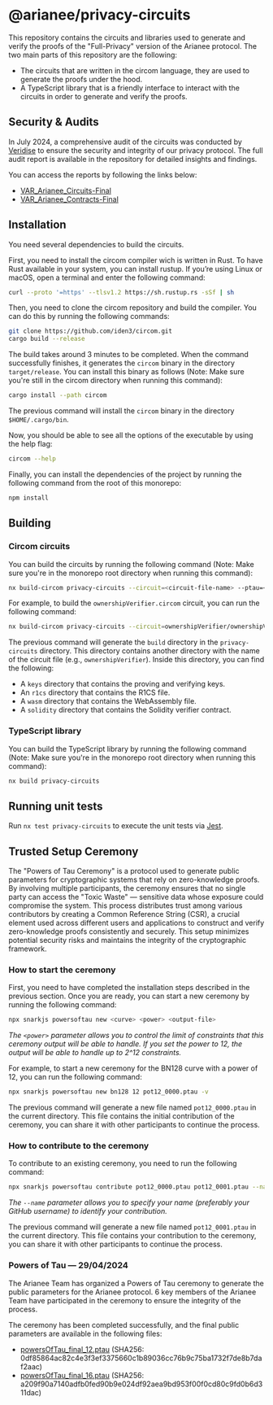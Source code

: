 # @arianee/privacy-circuits

This repository contains the circuits and libraries used to generate and verify the proofs of the "Full-Privacy" version of the Arianee protocol.
The two main parts of this repository are the following:

- The circuits that are written in the circom language, they are used to generate the proofs under the hood.
- A TypeScript library that is a friendly interface to interact with the circuits in order to generate and verify the proofs.

## Security & Audits

In July 2024, a comprehensive audit of the circuits was conducted by [Veridise](https://veridise.com) to ensure the security and integrity of our privacy protocol. The full audit report is available in the repository for detailed insights and findings.

You can access the reports by following the links below:

- [VAR_Arianee_Circuits-Final](https://github.com/Arianee/arianee-sdk/blob/main/packages/privacy-circuits/VAR_Arianee_Circuits-Final.pdf)
- [VAR_Arianee_Contracts-Final](https://github.com/Arianee/ArianeeMaster/blob/1.5/VAR_Arianee_Contracts-Final.pdf)

## Installation

You need several dependencies to build the circuits.

First, you need to install the circom compiler wich is written in Rust.
To have Rust available in your system, you can install rustup. If you’re using Linux or macOS, open a terminal and enter the following command:

```bash
curl --proto '=https' --tlsv1.2 https://sh.rustup.rs -sSf | sh
```

Then, you need to clone the circom repository and build the compiler.
You can do this by running the following commands:

```bash
git clone https://github.com/iden3/circom.git
cargo build --release
```

The build takes around 3 minutes to be completed. When the command successfully finishes, it generates the `circom` binary in the directory `target/release`. You can install this binary as follows (Note: Make sure you're still in the circom directory when running this command):

```bash
cargo install --path circom
```

The previous command will install the `circom` binary in the directory `$HOME/.cargo/bin`.

Now, you should be able to see all the options of the executable by using the help flag:

```bash
circom --help
```

Finally, you can install the dependencies of the project by running the following command from the root of this monorepo:

```bash
npm install
```

## Building

### Circom circuits

You can build the circuits by running the following command (Note: Make sure you're in the monorepo root directory when running this command):

```bash
nx build-circom privacy-circuits --circuit=<circuit-file-name> --ptau=<ptau-file-name>
```

For example, to build the `ownershipVerifier.circom` circuit, you can run the following command:

```bash
nx build-circom privacy-circuits --circuit=ownershipVerifier/ownershipVerifier.circom --ptau=powersOfTau_final_12.ptau
```

The previous command will generate the `build` directory in the `privacy-circuits` directory.
This directory contains another directory with the name of the circuit file (e.g., `ownershipVerifier`). Inside this directory, you can find the following:

- A `keys` directory that contains the proving and verifying keys.
- An `r1cs` directory that contains the R1CS file.
- A `wasm` directory that contains the WebAssembly file.
- A `solidity` directory that contains the Solidity verifier contract.

### TypeScript library

You can build the TypeScript library by running the following command (Note: Make sure you're in the monorepo root directory when running this command):

```bash
nx build privacy-circuits
```

## Running unit tests

Run `nx test privacy-circuits` to execute the unit tests via [Jest](https://jestjs.io).

## Trusted Setup Ceremony

The "Powers of Tau Ceremony" is a protocol used to generate public parameters for cryptographic systems that rely on zero-knowledge proofs. By involving multiple participants, the ceremony ensures that no single party can access the "Toxic Waste" — sensitive data whose exposure could compromise the system. This process distributes trust among various contributors by creating a Common Reference String (CSR), a crucial element used across different users and applications to construct and verify zero-knowledge proofs consistently and securely. This setup minimizes potential security risks and maintains the integrity of the cryptographic framework.

### How to start the ceremony

First, you need to have completed the installation steps described in the previous section.
Once you are ready, you can start a new ceremony by running the following command:

```bash
npx snarkjs powersoftau new <curve> <power> <output-file>
```

_The `<power>` parameter allows you to control the limit of constraints that this ceremony output will be able to handle._
_If you set the power to 12, the output will be able to handle up to 2^12 constraints._

For example, to start a new ceremony for the BN128 curve with a power of 12, you can run the following command:

```bash
npx snarkjs powersoftau new bn128 12 pot12_0000.ptau -v
```

The previous command will generate a new file named `pot12_0000.ptau` in the current directory.
This file contains the initial contribution of the ceremony, you can share it with other participants to continue the process.

### How to contribute to the ceremony

To contribute to an existing ceremony, you need to run the following command:

```bash
npx snarkjs powersoftau contribute pot12_0000.ptau pot12_0001.ptau --name=<your-name> -v
```

_The `--name` parameter allows you to specify your name (preferably your GitHub username) to identify your contribution._

The previous command will generate a new file named `pot12_0001.ptau` in the current directory.
This file contains your contribution to the ceremony, you can share it with other participants to continue the process.

### Powers of Tau — 29/04/2024

The Arianee Team has organized a Powers of Tau ceremony to generate the public parameters for the Arianee protocol.
6 key members of the Arianee Team have participated in the ceremony to ensure the integrity of the process.

The ceremony has been completed successfully, and the final public parameters are available in the following files:

- [powersOfTau_final_12.ptau](https://github.com/Arianee/arianee-sdk/blob/main/packages/privacy-circuits/trusted-setup/powersOfTau_final_12.ptau) (SHA256: 0df85864ac82c4e3f3ef3375660c1b89036cc76b9c75ba1732f7de8b7daf2aac)
- [powersOfTau_final_16.ptau](https://github.com/Arianee/arianee-sdk/blob/main/packages/privacy-circuits/trusted-setup/powersOfTau_final_16.ptau) (SHA256: a209f90a7140adfb0fed90b9e024df92aea9bd953f00f0cd80c9fd0b6d311dac)
